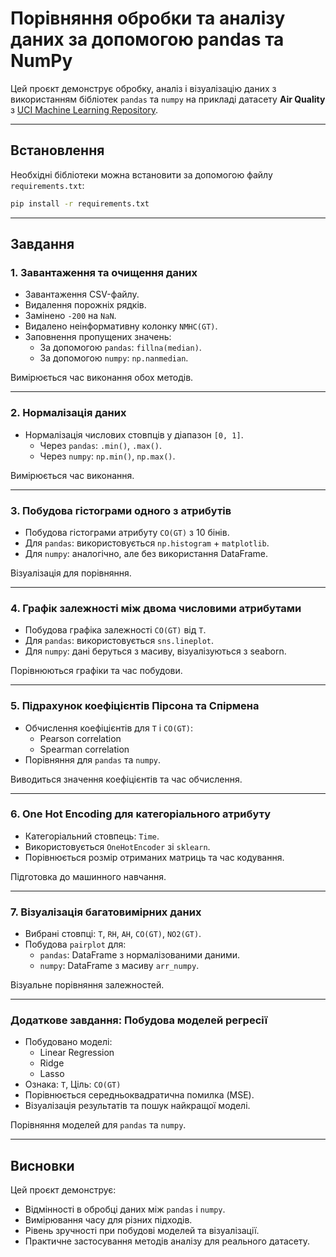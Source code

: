 # Порівняння обробки та аналізу даних за допомогою pandas та NumPy

Цей проєкт демонструє обробку, аналіз і візуалізацію даних з використанням бібліотек `pandas` та `numpy` на прикладі датасету **Air Quality** з [UCI Machine Learning Repository](https://archive.ics.uci.edu/dataset/360/air+quality).

---

## Встановлення

Необхідні бібліотеки можна встановити за допомогою файлу `requirements.txt`:

```bash
pip install -r requirements.txt
```

---


## Завдання

### 1. Завантаження та очищення даних

- Завантаження CSV-файлу.
- Видалення порожніх рядків.
- Замінено `-200` на `NaN`.
- Видалено неінформативну колонку `NMHC(GT)`.
- Заповнення пропущених значень:
  - За допомогою `pandas`: `fillna(median)`.
  - За допомогою `numpy`: `np.nanmedian`.

 Вимірюється час виконання обох методів.

---

### 2. Нормалізація даних

- Нормалізація числових стовпців у діапазон `[0, 1]`.
  - Через `pandas`: `.min()`, `.max()`.
  - Через `numpy`: `np.min()`, `np.max()`.

 Вимірюється час виконання.

---

### 3. Побудова гістограми одного з атрибутів

- Побудова гістограми атрибуту `CO(GT)` з 10 бінів.
- Для `pandas`: використовується `np.histogram` + `matplotlib`.
- Для `numpy`: аналогічно, але без використання DataFrame.

 Візуалізація для порівняння.

---

### 4. Графік залежності між двома числовими атрибутами

- Побудова графіка залежності `CO(GT)` від `T`.
- Для `pandas`: використовується `sns.lineplot`.
- Для `numpy`: дані беруться з масиву, візуалізуються з seaborn.

 Порівнюються графіки та час побудови.

---

### 5. Підрахунок коефіцієнтів Пірсона та Спірмена

- Обчислення коефіцієнтів для `T` і `CO(GT)`:
  - Pearson correlation
  - Spearman correlation
- Порівняння для `pandas` та `numpy`.

 Виводиться значення коефіцієнтів та час обчислення.

---

### 6. One Hot Encoding для категоріального атрибуту

- Категоріальний стовпець: `Time`.
- Використовується `OneHotEncoder` зі `sklearn`.
- Порівнюється розмір отриманих матриць та час кодування.

 Підготовка до машинного навчання.

---

### 7. Візуалізація багатовимірних даних

- Вибрані стовпці: `T`, `RH`, `AH`, `CO(GT)`, `NO2(GT)`.
- Побудова `pairplot` для:
  - `pandas`: DataFrame з нормалізованими даними.
  - `numpy`: DataFrame з масиву `arr_numpy`.

 Візуальне порівняння залежностей.

---

###  Додаткове завдання: Побудова моделей регресії

- Побудовано моделі:
  - Linear Regression
  - Ridge
  - Lasso
- Ознака: `T`, Ціль: `CO(GT)`
- Порівнюється середньоквадратична помилка (MSE).
- Візуалізація результатів та пошук найкращої моделі.

 Порівняння моделей для `pandas` та `numpy`.

---

##  Висновки

Цей проєкт демонструє:

- Відмінності в обробці даних між `pandas` і `numpy`.
- Вимірювання часу для різних підходів.
- Рівень зручності при побудові моделей та візуалізації.
- Практичне застосування методів аналізу для реального датасету.